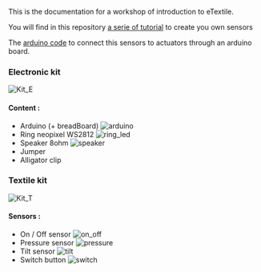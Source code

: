 This is the documentation for a workshop of introduction to eTextile.

You will find in this repository [a serie of tutorial](https://github.com/DataPaulette/WS-intro-DP-Etextile-2024/tree/main/sensor_tutorial) to create you own sensors

The [arduino code](https://github.com/DataPaulette/WS-intro-DP-Etextile-2024/tree/main/Arduino-code) to connect this sensors to actuators through an arduino board.

### Electronic kit
![Kit_E](img_sources/kit_electronic.jpg)
#### Content :
- Arduino (+ breadBoard)
![arduino](img_sources/arduino_breadboard.jpg)
- Ring neopixel WS2812
![ring_led](img_sources/neopixel_ring.jpg)
- Speaker 8ohm
![speaker](img_sources/speaker.jpg)
- Jumper
- Alligator clip

### Textile kit
![Kit_T](img_sources/kit_textile.jpg)
#### Sensors :
- On / Off sensor
![on_off](img_sources/on_off_sensor.jpg)
- Pressure sensor
![pressure](img_sources/pressure_sensor.jpg)
- Tilt sensor
![tilt](img_sources/tilt_sensor.jpg)
- Switch button
![switch](img_sources/switch_button.jpg)
